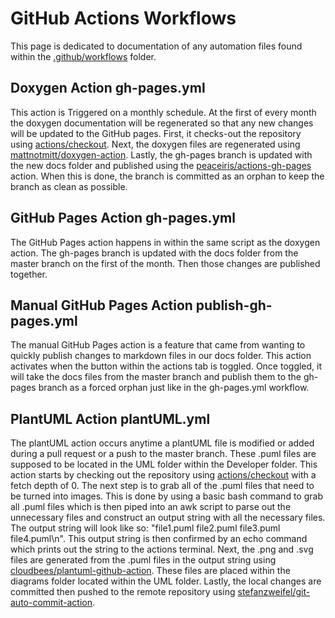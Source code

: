 # GitHub Actions Workflows

This page is dedicated to documentation of any automation files found within the [.github/workflows](https://github.com/UWB-Biocomputing/Graphitti/tree/master/.github/workflows) folder.

## Doxygen Action gh-pages.yml

This action is Triggered on a monthly schedule. At the first of every month the doxygen documentation will be regenerated so that any new changes will be updated to the GitHub pages. First, it checks-out the repository using [actions/checkout](https://github.com/actions/checkout). Next, the doxygen files are regenerated using [mattnotmitt/doxygen-action](https://github.com/mattnotmitt/doxygen-action). Lastly, the gh-pages branch is updated with the new docs folder and published using the [peaceiris/actions-gh-pages](https://github.com/peaceiris/actions-gh-pages) action. When this is done, the branch is committed as an orphan to keep the branch as clean as possible.

## GitHub Pages Action gh-pages.yml

The GitHub Pages action happens in within the same script as the doxygen action. The gh-pages branch is updated with the docs folder from the master branch on the first of the month. Then those changes are published together.

## Manual GitHub Pages Action publish-gh-pages.yml

The manual GitHub Pages action is a feature that came from wanting to quickly publish changes to markdown files in our docs folder. This action activates when the button within the actions tab is toggled. Once toggled, it will take the docs files from the master branch and publish them to the gh-pages branch as a forced orphan just like in the gh-pages.yml workflow.

## PlantUML Action plantUML.yml

The plantUML action occurs anytime a plantUML file is modified or added during a pull request or a push to the master branch. These .puml files are supposed to be located in the UML folder within the Developer folder. This action starts by checking out the repository using [actions/checkout](https://github.com/actions/checkout) with a fetch depth of 0. The next step is to grab all of the .puml files that need to be turned into images. This is done by using a basic bash command to grab all .puml files which is then piped into an awk script to parse out the unnecessary files and construct an output string with all the necessary files. The output string will look like so: "file1.puml file2.puml file3.puml file4.puml\n". This output string is then confirmed by an echo command which prints out the string to the actions terminal. Next, the .png and .svg files are generated from the .puml files in the output string using [cloudbees/plantuml-github-action](https://github.com/cloudbees/plantuml-github-action). These files are placed within the diagrams folder located within the UML folder. Lastly, the local changes are committed then pushed to the remote repository using [stefanzweifel/git-auto-commit-action](https://github.com/stefanzweifel/git-auto-commit-action).

